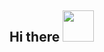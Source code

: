 ## Hi there <img src="https://media.giphy.com/media/mGcNjsfWAjY5AEZNw6/giphy.gif" width="50"></h2>

<!--
**RubenGullborg/RubenGullborg** is a ✨ _special_ ✨ repository because its `README.md` (this file) appears on your GitHub profile.

Here are some ideas to get you started:

- 🔭 I’m currently working on ...
- 🌱 I’m currently learning ...
- 👯 I’m looking to collaborate on ...
- 🤔 I’m looking for help with ...
- 💬 Ask me about ...
- 📫 How to reach me: ...
- 😄 Pronouns: ...
- ⚡ Fun fact: ...
-->
